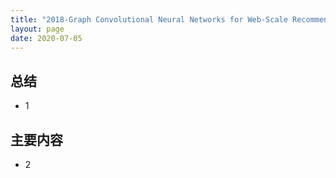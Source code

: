 ```yaml
---
title: "2018-Graph Convolutional Neural Networks for Web-Scale Recommender Systems"
layout: page
date: 2020-07-05
---
```


## 总结

- 1

 
## 主要内容

- 2